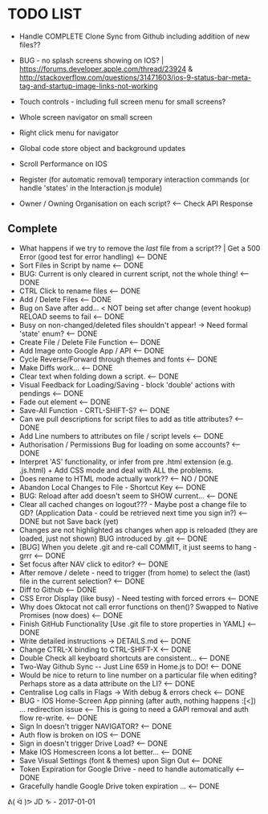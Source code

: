 
TODO LIST 
=========

* Handle COMPLETE Clone Sync from Github including addition of new files??

* BUG - no splash screens showing on IOS? | https://forums.developer.apple.com/thread/23924 & http://stackoverflow.com/questions/31471603/ios-9-status-bar-meta-tag-and-startup-image-links-not-working
* Touch controls - including full screen menu for small screens?
* Whole screen navigator on small screen
* Right click menu for navigator
* Global code store object and background updates
* Scroll Performance on IOS
* Register (for automatic removal) temporary interaction commands (or handle 'states' in the Interaction.js module)
* Owner / Owning Organisation on each script? <-- Check API Response

Complete
--------
* What happens if we try to remove the _last_ file from a script?? | Get a 500 Error (good test for error handling) <-- DONE
* Sort Files in Script by name <-- DONE
* BUG: Current is only cleared in current script, not the whole thing! <-- DONE
* CTRL Click to rename files <-- DONE
* Add / Delete Files <-- DONE
* Bug on Save after add... < NOT being set after change (event hookup) RELOAD seems to fail <-- DONE
* Busy on non-changed/deleted files shouldn't appear! -> Need formal 'state' enum? <-- DONE
* Create File / Delete File Function <-- DONE
* Add Image onto Google App / API <-- DONE
* Cycle Reverse/Forward through themes and fonts <-- DONE
* Make Diffs work... <-- DONE
* Clear text when folding down a script. <-- DONE
* Visual Feedback for Loading/Saving - block 'double' actions with pendings <-- DONE
* Fade out element <-- DONE
* Save-All Function - CRTL-SHIFT-S? <-- DONE
* Can we pull descriptions for script files to add as title attributes? <-- DONE
* Add Line numbers to attributes on file / script levels <-- DONE
* Authorisation / Permissions Bug for loading on some accounts? <-- DONE
* Interpret 'AS' functionality, or infer from pre .html extension (e.g. .js.html) + Add CSS mode and deal with ALL the problems.
* Does rename to HTML mode actually work?? <-- NO / DONE
* Abandon Local Changes to File - Shortcut Key <-- DONE
* BUG: Reload after add doesn't seem to SHOW current... <-- DONE
* Clear all cached changes on logout??? - Maybe post a change file to GD? (Application Data - could be retrieved next time you sign in?) <-- DONE but not Save back (yet)
* Changes are not highlighted as changes when app is reloaded (they are loaded, just not shown) BUG introduced by .git <-- DONE
* [BUG] When you delete .git and re-call COMMIT, it just seems to hang - grrr <-- DONE
* Set focus after NAV click to editor? <-- DONE
* After remove / delete - need to trigger (from home) to select the (last) file in the current selection? <-- DONE
* Diff to Github <-- DONE
* CSS Error Display (like busy) - Need testing with forced errors <-- DONE
* Why does Oktocat not call error functions on then()? Swapped to Native Promises (now does) <-- DONE
* Finish GitHub Functionality [Use .git file to store properties in YAML] <-- DONE
* Write detailed instructions -> DETAILS.md <-- DONE
* Change CTRL-X binding to CTRL-SHIFT-X <-- DONE
* Double Check all keyboard shortcuts are consistent... <-- DONE
* Two-Way Github Sync -- Just Line 659 in Home.js to DO! <-- DONE
* Would be nice to return to line number on a particular file when editing? Perhaps store as a data attribute on the LI? <-- DONE
* Centralise Log calls in Flags -> With debug & errors check <-- DONE
* BUG - IOS Home-Screen App pinning (after auth, nothing happens :[<]) ... redirection issue <-- This is going to need a GAPI removal and auth flow re-write. <-- DONE
* Sign In doesn't trigger NAVIGATOR? <-- DONE
* Auth flow is broken on IOS <-- DONE
* Sign in doesn't trigger Drive Load? <-- DONE
* Make IOS Homescreen Icons a lot better... <-- DONE
* Save Visual Settings (font & themes) upon Sign Out <-- DONE
* Token Expiration for Google Drive - need to handle automatically <-- DONE
* Gracefully handle Google Drive token expiration ... <-- DONE

ᕕ( ᐛ )ᕗ JD ♑ - 2017-01-01
